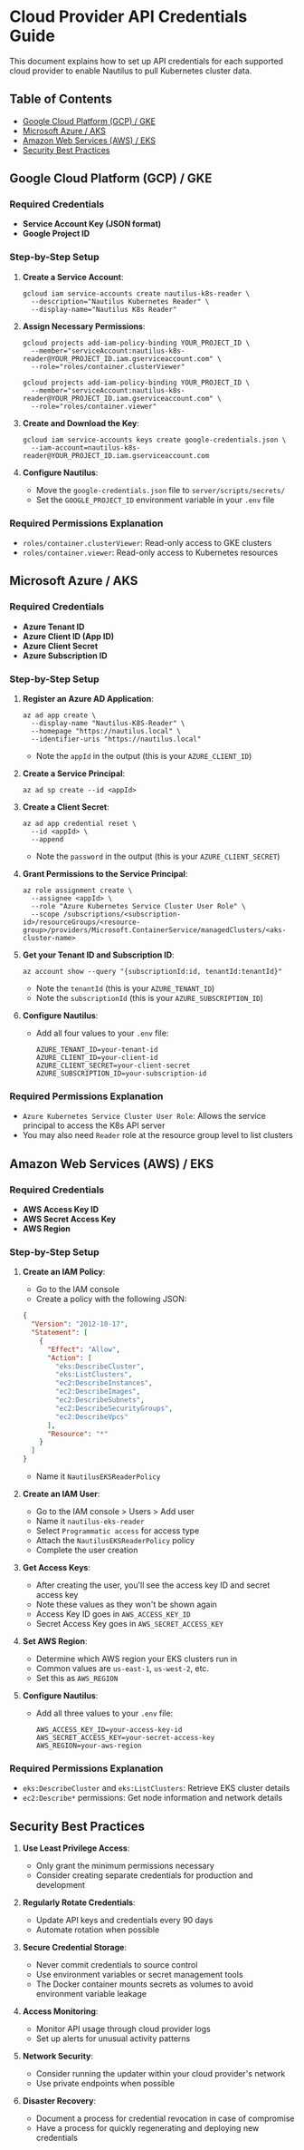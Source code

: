 # Cloud Provider API Credentials Guide

This document explains how to set up API credentials for each supported cloud provider to enable Nautilus to pull Kubernetes cluster data.

## Table of Contents
- [Google Cloud Platform (GCP) / GKE](#google-cloud-platform-gcp--gke)
- [Microsoft Azure / AKS](#microsoft-azure--aks)
- [Amazon Web Services (AWS) / EKS](#amazon-web-services-aws--eks)
- [Security Best Practices](#security-best-practices)

## Google Cloud Platform (GCP) / GKE

### Required Credentials
- **Service Account Key (JSON format)**
- **Google Project ID**

### Step-by-Step Setup

1. **Create a Service Account**:
   ```
   gcloud iam service-accounts create nautilus-k8s-reader \
     --description="Nautilus Kubernetes Reader" \
     --display-name="Nautilus K8s Reader"
   ```

2. **Assign Necessary Permissions**:
   ```
   gcloud projects add-iam-policy-binding YOUR_PROJECT_ID \
     --member="serviceAccount:nautilus-k8s-reader@YOUR_PROJECT_ID.iam.gserviceaccount.com" \
     --role="roles/container.clusterViewer"
   
   gcloud projects add-iam-policy-binding YOUR_PROJECT_ID \
     --member="serviceAccount:nautilus-k8s-reader@YOUR_PROJECT_ID.iam.gserviceaccount.com" \
     --role="roles/container.viewer"
   ```

3. **Create and Download the Key**:
   ```
   gcloud iam service-accounts keys create google-credentials.json \
     --iam-account=nautilus-k8s-reader@YOUR_PROJECT_ID.iam.gserviceaccount.com
   ```

4. **Configure Nautilus**:
   - Move the `google-credentials.json` file to `server/scripts/secrets/`
   - Set the `GOOGLE_PROJECT_ID` environment variable in your `.env` file

### Required Permissions Explanation
- `roles/container.clusterViewer`: Read-only access to GKE clusters
- `roles/container.viewer`: Read-only access to Kubernetes resources

## Microsoft Azure / AKS

### Required Credentials
- **Azure Tenant ID**
- **Azure Client ID (App ID)**
- **Azure Client Secret**
- **Azure Subscription ID**

### Step-by-Step Setup

1. **Register an Azure AD Application**:
   ```
   az ad app create \
     --display-name "Nautilus-K8S-Reader" \
     --homepage "https://nautilus.local" \
     --identifier-uris "https://nautilus.local"
   ```
   - Note the `appId` in the output (this is your `AZURE_CLIENT_ID`)

2. **Create a Service Principal**:
   ```
   az ad sp create --id <appId>
   ```

3. **Create a Client Secret**:
   ```
   az ad app credential reset \
     --id <appId> \
     --append
   ```
   - Note the `password` in the output (this is your `AZURE_CLIENT_SECRET`)

4. **Grant Permissions to the Service Principal**:
   ```
   az role assignment create \
     --assignee <appId> \
     --role "Azure Kubernetes Service Cluster User Role" \
     --scope /subscriptions/<subscription-id>/resourceGroups/<resource-group>/providers/Microsoft.ContainerService/managedClusters/<aks-cluster-name>
   ```

5. **Get your Tenant ID and Subscription ID**:
   ```
   az account show --query "{subscriptionId:id, tenantId:tenantId}"
   ```
   - Note the `tenantId` (this is your `AZURE_TENANT_ID`)
   - Note the `subscriptionId` (this is your `AZURE_SUBSCRIPTION_ID`)

6. **Configure Nautilus**:
   - Add all four values to your `.env` file:
     ```
     AZURE_TENANT_ID=your-tenant-id
     AZURE_CLIENT_ID=your-client-id
     AZURE_CLIENT_SECRET=your-client-secret
     AZURE_SUBSCRIPTION_ID=your-subscription-id
     ```

### Required Permissions Explanation
- `Azure Kubernetes Service Cluster User Role`: Allows the service principal to access the K8s API server
- You may also need `Reader` role at the resource group level to list clusters

## Amazon Web Services (AWS) / EKS

### Required Credentials
- **AWS Access Key ID**
- **AWS Secret Access Key**
- **AWS Region**

### Step-by-Step Setup

1. **Create an IAM Policy**:
   - Go to the IAM console
   - Create a policy with the following JSON:
   ```json
   {
     "Version": "2012-10-17",
     "Statement": [
       {
         "Effect": "Allow",
         "Action": [
           "eks:DescribeCluster",
           "eks:ListClusters",
           "ec2:DescribeInstances",
           "ec2:DescribeImages",
           "ec2:DescribeSubnets",
           "ec2:DescribeSecurityGroups",
           "ec2:DescribeVpcs"
         ],
         "Resource": "*"
       }
     ]
   }
   ```
   - Name it `NautilusEKSReaderPolicy`

2. **Create an IAM User**:
   - Go to the IAM console > Users > Add user
   - Name it `nautilus-eks-reader`
   - Select `Programmatic access` for access type
   - Attach the `NautilusEKSReaderPolicy` policy
   - Complete the user creation

3. **Get Access Keys**:
   - After creating the user, you'll see the access key ID and secret access key
   - Note these values as they won't be shown again
   - Access Key ID goes in `AWS_ACCESS_KEY_ID`
   - Secret Access Key goes in `AWS_SECRET_ACCESS_KEY`

4. **Set AWS Region**:
   - Determine which AWS region your EKS clusters run in
   - Common values are `us-east-1`, `us-west-2`, etc.
   - Set this as `AWS_REGION`

5. **Configure Nautilus**:
   - Add all three values to your `.env` file:
     ```
     AWS_ACCESS_KEY_ID=your-access-key-id
     AWS_SECRET_ACCESS_KEY=your-secret-access-key
     AWS_REGION=your-aws-region
     ```

### Required Permissions Explanation
- `eks:DescribeCluster` and `eks:ListClusters`: Retrieve EKS cluster details
- `ec2:Describe*` permissions: Get node information and network details

## Security Best Practices

1. **Use Least Privilege Access**:
   - Only grant the minimum permissions necessary
   - Consider creating separate credentials for production and development

2. **Regularly Rotate Credentials**:
   - Update API keys and credentials every 90 days
   - Automate rotation when possible

3. **Secure Credential Storage**:
   - Never commit credentials to source control
   - Use environment variables or secret management tools
   - The Docker container mounts secrets as volumes to avoid environment variable leakage

4. **Access Monitoring**:
   - Monitor API usage through cloud provider logs
   - Set up alerts for unusual activity patterns

5. **Network Security**:
   - Consider running the updater within your cloud provider's network
   - Use private endpoints when possible

6. **Disaster Recovery**:
   - Document a process for credential revocation in case of compromise
   - Have a process for quickly regenerating and deploying new credentials